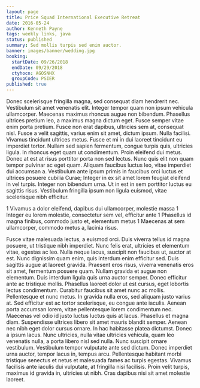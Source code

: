 ```yaml
---
layout: page
title: Price Squad International Executive Retreat
date: 2016-05-24
author: Kenneth Payne
tags: weekly links, java
status: published
summary: Sed mollis turpis sed enim auctor.
banner: images/banner/wedding.jpg
booking:
  startDate: 09/26/2018
  endDate: 09/29/2018
  ctyhocn: AGOSNHX
  groupCode: PSIER
published: true
---
```

Donec scelerisque fringilla magna, sed consequat diam hendrerit nec. Vestibulum sit amet venenatis elit. Integer tempor quam non ipsum vehicula ullamcorper. Maecenas maximus rhoncus augue non bibendum. Phasellus ultrices pretium leo, a maximus magna dictum eget. Fusce semper vitae enim porta pretium. Fusce non erat dapibus, ultricies sem at, consequat nisl. Fusce a velit sagittis, varius enim sit amet, dictum ipsum. Nulla facilisi. Vivamus tincidunt ultrices metus.
Fusce et mi in dui laoreet tincidunt eu imperdiet tortor. Nullam sed sapien fermentum, congue turpis quis, ultricies ligula. In rhoncus eget quam ut condimentum. Proin eleifend dui metus. Donec at est at risus porttitor porta non sed lectus. Nunc quis elit non quam tempor pulvinar ac eget quam. Aliquam faucibus luctus leo, vitae imperdiet dui accumsan a. Vestibulum ante ipsum primis in faucibus orci luctus et ultrices posuere cubilia Curae; Integer in ex sit amet lorem feugiat eleifend in vel turpis. Integer non bibendum urna. Ut in est in sem porttitor luctus eu sagittis risus. Vestibulum fringilla ipsum non ligula euismod, vitae scelerisque nibh efficitur.

1 Vivamus a dolor eleifend, dapibus dui ullamcorper, molestie massa
1 Integer eu lorem molestie, consectetur sem vel, efficitur ante
1 Phasellus id magna finibus, commodo justo et, elementum metus
1 Maecenas at sem ullamcorper, commodo metus a, lacinia risus.

Fusce vitae malesuada lectus, a euismod orci. Duis viverra tellus id magna posuere, ut tristique nibh imperdiet. Nunc felis erat, ultricies et elementum vitae, egestas ac leo. Nulla neque lacus, suscipit non faucibus ut, auctor at est. Nunc dignissim quam enim, quis interdum enim efficitur sed. Duis sagittis augue at laoreet gravida. Praesent eros risus, viverra venenatis eros sit amet, fermentum posuere quam. Nullam gravida et augue non elementum. Duis interdum ligula quis urna auctor semper. Donec efficitur ante ac tristique mollis. Phasellus laoreet dolor ut est cursus, eget lobortis lectus condimentum. Curabitur faucibus sit amet nunc ac mollis. Pellentesque et nunc metus. In gravida nulla eros, sed aliquam justo varius at. Sed efficitur est ac tortor scelerisque, eu congue ante iaculis. Aenean porta accumsan lorem, vitae pellentesque lorem condimentum nec.
Maecenas vel odio id justo luctus luctus quis at lacus. Phasellus et magna diam. Suspendisse ultrices libero sit amet mauris blandit semper. Aenean nec nibh eget dolor cursus ornare. In hac habitasse platea dictumst. Donec a ipsum lacus. Nunc ultricies, nulla vitae ultricies vehicula, quam leo venenatis nulla, a porta libero nisl sed nulla. Nunc suscipit ornare vestibulum. Vestibulum tempor vulputate ante sed dictum. Donec imperdiet urna auctor, tempor lacus in, tempus arcu. Pellentesque habitant morbi tristique senectus et netus et malesuada fames ac turpis egestas. Vivamus facilisis ante iaculis dui vulputate, at fringilla nisi facilisis. Proin velit turpis, maximus id gravida in, ultricies ut nibh. Cras dapibus nisi sit amet molestie laoreet.
